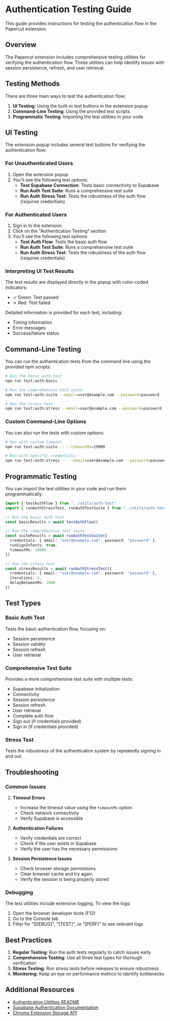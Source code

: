 # Authentication Testing Guide

This guide provides instructions for testing the authentication flow in the Papercut extension.

## Overview

The Papercut extension includes comprehensive testing utilities for verifying the authentication flow. These utilities can help identify issues with session persistence, refresh, and user retrieval.

## Testing Methods

There are three main ways to test the authentication flow:

1. **UI Testing**: Using the built-in test buttons in the extension popup
2. **Command-Line Testing**: Using the provided test scripts
3. **Programmatic Testing**: Importing the test utilities in your code

## UI Testing

The extension popup includes several test buttons for verifying the authentication flow:

### For Unauthenticated Users

1. Open the extension popup
2. You'll see the following test options:
   - **Test Supabase Connection**: Tests basic connectivity to Supabase
   - **Run Auth Test Suite**: Runs a comprehensive test suite
   - **Run Auth Stress Test**: Tests the robustness of the auth flow (requires credentials)

### For Authenticated Users

1. Sign in to the extension
2. Click on the "Authentication Testing" section
3. You'll see the following test options:
   - **Test Auth Flow**: Tests the basic auth flow
   - **Run Auth Test Suite**: Runs a comprehensive test suite
   - **Run Auth Stress Test**: Tests the robustness of the auth flow (requires credentials)

### Interpreting UI Test Results

The test results are displayed directly in the popup with color-coded indicators:

- ✓ Green: Test passed
- ✗ Red: Test failed

Detailed information is provided for each test, including:

- Timing information
- Error messages
- Success/failure status

## Command-Line Testing

You can run the authentication tests from the command line using the provided npm scripts:

```bash
# Run the basic auth test
npm run test:auth:basic

# Run the comprehensive test suite
npm run test:auth:suite --email=user@example.com --password=password

# Run the stress test
npm run test:auth:stress --email=user@example.com --password=password --iterations=3
```

### Custom Command-Line Options

You can also run the tests with custom options:

```bash
# Run with custom timeout
npm run test:auth:suite -- --timeoutMs=15000

# Run with specific credentials
npm run test:auth:stress -- --email=user@example.com --password=password --iterations=5 --delayBetweenMs=2000
```

## Programmatic Testing

You can import the test utilities in your code and run them programmatically:

```typescript
import { testAuthFlow } from "../utils/auth-test"
import { runAuthStressTest, runAuthTestSuite } from "../utils/auth-test-suite"

// Run the basic auth test
const basicResults = await testAuthFlow()

// Run the comprehensive test suite
const suiteResults = await runAuthTestSuite({
  credentials: { email: "user@example.com", password: "password" },
  runSignInTests: true,
  timeoutMs: 10000
})

// Run the stress test
const stressResults = await runAuthStressTest({
  credentials: { email: "user@example.com", password: "password" },
  iterations: 3,
  delayBetweenMs: 1000
})
```

## Test Types

### Basic Auth Test

Tests the basic authentication flow, focusing on:

- Session persistence
- Session validity
- Session refresh
- User retrieval

### Comprehensive Test Suite

Provides a more comprehensive test suite with multiple tests:

- Supabase initialization
- Connectivity
- Session persistence
- Session refresh
- User retrieval
- Complete auth flow
- Sign out (if credentials provided)
- Sign in (if credentials provided)

### Stress Test

Tests the robustness of the authentication system by repeatedly signing in and out.

## Troubleshooting

### Common Issues

1. **Timeout Errors**

   - Increase the timeout value using the `timeoutMs` option
   - Check network connectivity
   - Verify Supabase is accessible

2. **Authentication Failures**

   - Verify credentials are correct
   - Check if the user exists in Supabase
   - Verify the user has the necessary permissions

3. **Session Persistence Issues**
   - Check browser storage permissions
   - Clear browser cache and try again
   - Verify the session is being properly stored

### Debugging

The test utilities include extensive logging. To view the logs:

1. Open the browser developer tools (F12)
2. Go to the Console tab
3. Filter for "[DEBUG]", "[TEST]", or "[PERF]" to see relevant logs

## Best Practices

1. **Regular Testing**: Run the auth tests regularly to catch issues early
2. **Comprehensive Testing**: Use all three test types for thorough verification
3. **Stress Testing**: Run stress tests before releases to ensure robustness
4. **Monitoring**: Keep an eye on performance metrics to identify bottlenecks

## Additional Resources

- [Authentication Utilities README](../src/utils/README.md)
- [Supabase Authentication Documentation](https://supabase.io/docs/guides/auth)
- [Chrome Extension Storage API](https://developer.chrome.com/docs/extensions/reference/storage/)
